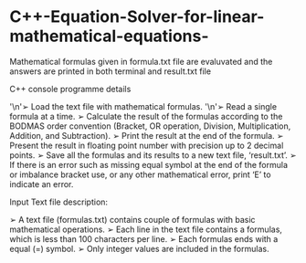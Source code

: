 # C++-Equation-Solver-for-linear-mathematical-equations-
Mathematical formulas given in formula.txt file are evaluvated and the answers are printed in both terminal and result.txt file

 C++ console programme details

'\n'➢ Load the text file with mathematical formulas.
'\n'➢ Read a single formula at a time.
➢ Calculate the result of the formulas according to the BODMAS order
convention (Bracket, OR operation, Division, Multiplication, Addition, and
Subtraction).
➢ Print the result at the end of the formula.
➢ Present the result in floating point number with precision up to 2 decimal
points.
➢ Save all the formulas and its results to a new text file, ‘result.txt’.
➢ If there is an error such as missing equal symbol at the end of the formula or
imbalance bracket use, or any other mathematical error, print ‘E’ to indicate
an error.


Input Text file description:

➢ A text file (formulas.txt) contains couple of formulas with basic mathematical
operations.
➢ Each line in the text file contains a formulas, which is less than 100
characters per line.
➢ Each formulas ends with a equal (=) symbol.
➢ Only integer values are included in the formulas.
